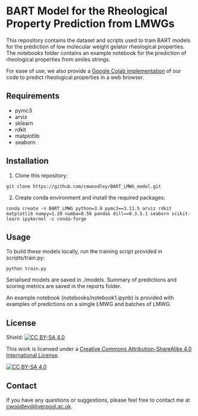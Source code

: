 # BART Model for the Rheological Property Prediction from LMWGs

This repository contains the dataset and scripts used to train BART models for the prediction of low molecular weight gelator rheological properties. The notebooks folder contains an example notebook for the prediction of rheological properties from smiles strings.

For ease of use, we also provide a [Google Colab implementation](https://colab.research.google.com/github/cmwoodley/BART_LMWG_model/blob/master/notebooks/BART_LMWG.ipynb) of our code to predict rheological properties in a web browser.

## Requirements
- pymc3
- arviz
- sklearn
- rdkit
- matplotlib
- seaborn

## Installation
1. Clone this repository:
```
git clone https://github.com/cmwoodley/BART_LMWG_model.git
```
2. Create conda environment and install the required packages:
```
conda create -n BART_LMWG python=3.8 pymc3==3.11.5 arviz rdkit matplotlib numpy=1.20 numba=0.56 pandas dill==0.3.5.1 seaborn scikit-learn ipykernel -c conda-forge
```

## Usage
To build these models locally, run the training script provided in scripts/train.py:
```
python train.py
```
Serialised models are saved in ./models. Summary of predictions and scoring metrics are saved in the reports folder.

An example notebook (notebooks/notebook1.ipynb) is provided with examples of predictions on a simgle LMWG and batches of LMWG.

## License

Shield: [![CC BY-SA 4.0][cc-by-sa-shield]][cc-by-sa]

This work is licensed under a
[Creative Commons Attribution-ShareAlike 4.0 International License][cc-by-sa].

[![CC BY-SA 4.0][cc-by-sa-image]][cc-by-sa]

[cc-by-sa]: http://creativecommons.org/licenses/by-sa/4.0/
[cc-by-sa-image]: https://licensebuttons.net/l/by-sa/4.0/88x31.png
[cc-by-sa-shield]: https://img.shields.io/badge/License-CC%20BY--SA%204.0-lightgrey.svg

## Contact
If you have any questions or suggestions, please feel free to contact me at cwoodley@liverpool.ac.uk.
